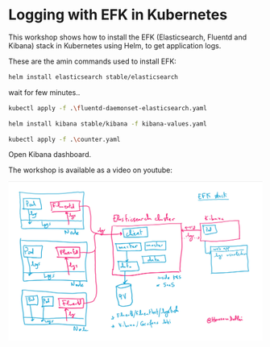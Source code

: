 # Logging with EFK in Kubernetes

This workshop shows how to install the EFK (Elasticsearch, Fluentd and Kibana) stack in Kubernetes using Helm, to get application logs.

These are the amin commands used to install EFK:

```sh
helm install elasticsearch stable/elasticsearch
```

wait for few minutes..

```sh
kubectl apply -f .\fluentd-daemonset-elasticsearch.yaml
```

```sh
helm install kibana stable/kibana -f kibana-values.yaml
```

```sh
kubectl apply -f .\counter.yaml
```

Open Kibana dashboard.

The workshop is available as a video on youtube:

<a href="https://www.youtube.com/watch?v=mwToMPpDHfg&list=PLpbcUe4chE7-Eb5DUTKcR80rPAK-ZnefW">![](images/04_efk_logging__efk-sketch-light.png)</a>

